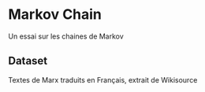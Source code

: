# Markov Chain

Un essai sur les chaines de Markov

## Dataset

Textes de Marx traduits en Français, extrait de Wikisource
